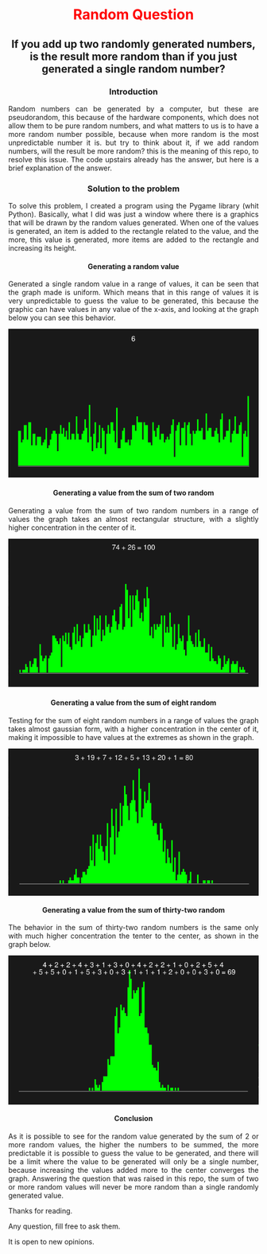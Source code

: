 <h1 align="center" style="color:#ff0000">Random Question</h1>
<h2 align="center">If you add up two randomly generated numbers, is the result more random than if you just generated a single random number?</h2>
<p></p>

<h3 align="center">Introduction</h3>
<p align="justify">Random numbers can be generated by a computer, but these are pseudorandom, this because of the hardware components, which does not allow them to be pure random numbers, and what matters to us is to have a more random number possible, because when more random is the most unpredictable number it is. but try to think about it, if we add random numbers, will the result be more random? this is the meaning of this repo, to resolve this issue. The code upstairs already has the answer, but here is a brief explanation of the answer.
</p>

<h3 align="center">Solution to the problem</h3>
<p align="justify">To solve this problem, I created a program using the Pygame library (whit Python). Basically, what I did was just a window where there is a graphics that will be drawn by the random values generated. When one of the values is generated, an item is added to the rectangle related to the value, and the more, this value is generated, more items are added to the rectangle and increasing its height.</p>

<h4 align="center">Generating a random value</h4>
<p align="justify">Generated a single random value in a range of values, it can be seen that the graph made is uniform. Which means that in this range of values it is very unpredictable to guess the value to be generated, this because the graphic can have values in any value of the x-axis, and looking at the graph below you can see this behavior.</p>
<div align="center">
  <img src="https://github.com/RobertoCarlosMedina/random-question/blob/main/images/1random.png" alt="Imagem de grafico"/>
</div>

<h4 align="center">Generating a value from the sum of two random</h4>
<p align="justify">Generating a value from the sum of two random numbers in a range of values the graph takes an almost rectangular structure, with a slightly higher concentration in the center of it.</p>
<div align="center">
  <img src="https://github.com/RobertoCarlosMedina/random-question/blob/main/images/2random.png" alt="Imagem de grafico"/>
</div>

<h4 align="center">Generating a value from the sum of eight random</h4>
<p align="justify">Testing for the sum of eight random numbers in a range of values the graph takes almost gaussian form, with a higher concentration in the center of it, making it impossible to have values at the extremes as shown in the graph.</p>
<div align="center">
  <img align="center" src="https://github.com/RobertoCarlosMedina/random-question/blob/main/images/8random.png" alt="Imagem de grafico"/>
</div>

<h4 align="center" align="center">Generating a value from the sum of thirty-two random</h4>
<p align="justify">The behavior in the sum of thirty-two random numbers is the same only with much higher concentration the tenter to the center, as shown in the graph below.</p>
<div align="center">
  <img align="center" src="https://github.com/RobertoCarlosMedina/random-question/blob/main/images/32random.png" alt="Imagem de grafico"/>
</div>

<h4 align="center">Conclusion</h4>
<p align="justify">As it is possible to see for the random value generated by the sum of 2 or more random values, the higher the numbers to be summed, the more predictable it is possible to guess the value to be generated, and there will be a limit where the value to be generated will only be a single number, because increasing the values added more to the center converges the graph. Answering the question that was raised in this repo, the sum of two or more random values will never be more random than a single randomly generated value.</p>
<p></p>
<p>Thanks for reading.</p>
<p>Any question, fill free to ask them.</p>
<p>It is open to new opinions.</p>


